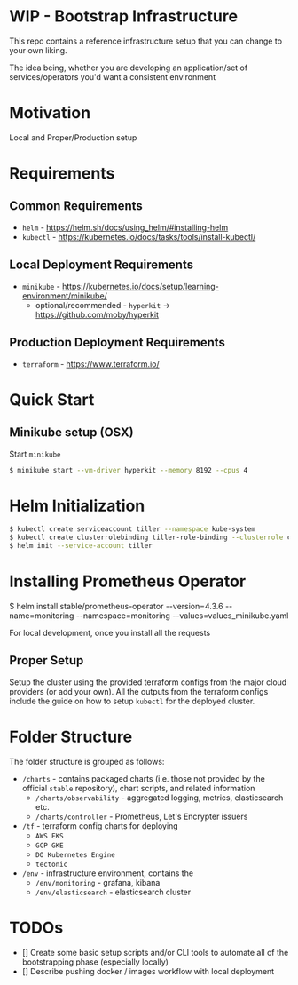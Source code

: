 WIP - Bootstrap Infrastructure
===

This repo contains a reference infrastructure setup that you can change to your own liking.

The idea being, whether you are developing an application/set of services/operators you'd want a consistent environment

# Motivation

Local and Proper/Production setup

# Requirements

## Common Requirements
* `helm` - https://helm.sh/docs/using_helm/#installing-helm
* `kubectl` - https://kubernetes.io/docs/tasks/tools/install-kubectl/

## Local Deployment Requirements

* `minikube` - https://kubernetes.io/docs/setup/learning-environment/minikube/
  * optional/recommended - `hyperkit` -> https://github.com/moby/hyperkit

## Production Deployment Requirements
* `terraform` - https://www.terraform.io/

# Quick Start

## Minikube setup (OSX)

Start `minikube` 

```bash
$ minikube start --vm-driver hyperkit --memory 8192 --cpus 4
```

# Helm Initialization
```bash
$ kubectl create serviceaccount tiller --namespace kube-system
$ kubectl create clusterrolebinding tiller-role-binding --clusterrole cluster-admin --serviceaccount=kube-system:tiller
$ helm init --service-account tiller
```
# Installing Prometheus Operator
$ helm install stable/prometheus-operator --version=4.3.6 --name=monitoring --namespace=monitoring --values=values_minikube.yaml

For local development, once you install all the requests

## Proper Setup

Setup the cluster using the provided terraform configs from the major cloud providers (or add your own). All the outputs from the terraform configs include the guide on how to setup `kubectl` for the deployed cluster.

# Folder Structure

The folder structure is grouped as follows:

* `/charts` - contains packaged charts (i.e. those not provided by the official `stable` repository), chart scripts, and related information
  * `/charts/observability` - aggregated logging, metrics, elasticsearch etc.
  * `/charts/controller` - Prometheus, Let's Encrypter issuers
* `/tf` - terraform config charts for deploying
  * `AWS EKS`
  * `GCP GKE`
  * `DO Kubernetes Engine`
  * `tectonic`
* `/env` - infrastructure environment, contains the 
  * `/env/monitoring` - grafana, kibana
  * `/env/elasticsearch` - elasticsearch cluster


# TODOs

- [] Create some basic setup scripts and/or CLI tools to automate all of the bootstrapping phase (especially locally)
- [] Describe pushing docker / images workflow with local deployment
